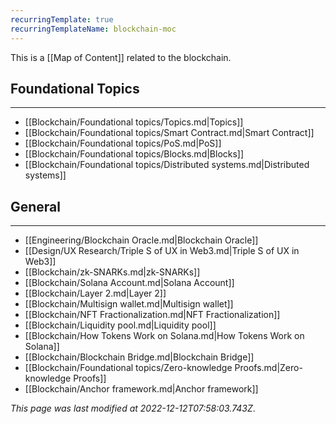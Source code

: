 ```yaml
---
recurringTemplate: true
recurringTemplateName: blockchain-moc
---
```


This is a [[Map of Content]] related to the blockchain.

## Foundational Topics
---
- [[Blockchain/Foundational topics/Topics.md|Topics]]
- [[Blockchain/Foundational topics/Smart Contract.md|Smart Contract]]
- [[Blockchain/Foundational topics/PoS.md|PoS]]
- [[Blockchain/Foundational topics/Blocks.md|Blocks]]
- [[Blockchain/Foundational topics/Distributed systems.md|Distributed systems]]


## General
---
- [[Engineering/Blockchain Oracle.md|Blockchain Oracle]]
- [[Design/UX Research/Triple S of UX in Web3.md|Triple S of UX in Web3]]
- [[Blockchain/zk-SNARKs.md|zk-SNARKs]]
- [[Blockchain/Solana Account.md|Solana Account]]
- [[Blockchain/Layer 2.md|Layer 2]]
- [[Blockchain/Multisign wallet.md|Multisign wallet]]
- [[Blockchain/NFT Fractionalization.md|NFT Fractionalization]]
- [[Blockchain/Liquidity pool.md|Liquidity pool]]
- [[Blockchain/How Tokens Work on Solana.md|How Tokens Work on Solana]]
- [[Blockchain/Blockchain Bridge.md|Blockchain Bridge]]
- [[Blockchain/Foundational topics/Zero-knowledge Proofs.md|Zero-knowledge Proofs]]
- [[Blockchain/Anchor framework.md|Anchor framework]]


*This page was last modified at 2022-12-12T07:58:03.743Z*.